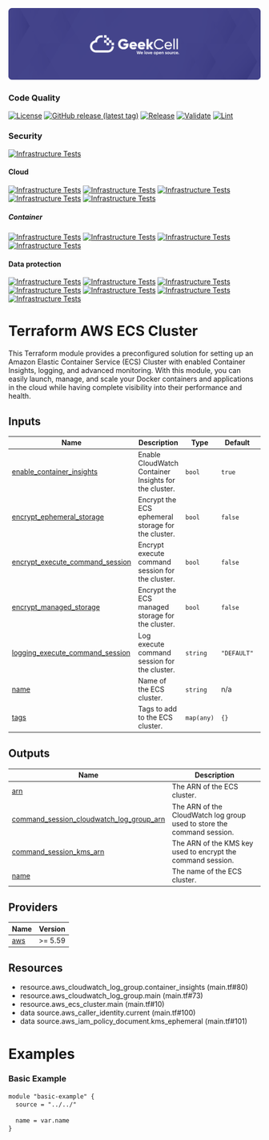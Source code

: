 <!-- BEGIN_TF_DOCS -->
[![Geek Cell GmbH](https://raw.githubusercontent.com/geekcell/.github/main/geekcell-github-banner.png)](https://www.geekcell.io/)

### Code Quality
[![License](https://img.shields.io/github/license/geekcell/terraform-aws-ecs-cluster)](https://github.com/geekcell/terraform-aws-ecs-cluster/blob/master/LICENSE)
[![GitHub release (latest tag)](https://img.shields.io/github/v/release/geekcell/terraform-aws-ecs-cluster?logo=github&sort=semver)](https://github.com/geekcell/terraform-aws-ecs-cluster/releases)
[![Release](https://github.com/geekcell/terraform-aws-ecs-cluster/actions/workflows/release.yaml/badge.svg)](https://github.com/geekcell/terraform-aws-ecs-cluster/actions/workflows/release.yaml)
[![Validate](https://github.com/geekcell/terraform-aws-ecs-cluster/actions/workflows/validate.yaml/badge.svg)](https://github.com/geekcell/terraform-aws-ecs-cluster/actions/workflows/validate.yaml)
[![Lint](https://github.com/geekcell/terraform-aws-ecs-cluster/actions/workflows/linter.yaml/badge.svg)](https://github.com/geekcell/terraform-aws-ecs-cluster/actions/workflows/linter.yaml)

### Security
[![Infrastructure Tests](https://www.bridgecrew.cloud/badges/github/geekcell/terraform-aws-ecs-cluster/general)](https://www.bridgecrew.cloud/link/badge?vcs=github&fullRepo=geekcell%2Fterraform-aws-ecs-cluster&benchmark=INFRASTRUCTURE+SECURITY)

#### Cloud
[![Infrastructure Tests](https://www.bridgecrew.cloud/badges/github/geekcell/terraform-aws-ecs-cluster/cis_aws)](https://www.bridgecrew.cloud/link/badge?vcs=github&fullRepo=geekcell%2Fterraform-aws-ecs-cluster&benchmark=CIS+AWS+V1.2)
[![Infrastructure Tests](https://www.bridgecrew.cloud/badges/github/geekcell/terraform-aws-ecs-cluster/cis_aws_13)](https://www.bridgecrew.cloud/link/badge?vcs=github&fullRepo=geekcell%2Fterraform-aws-ecs-cluster&benchmark=CIS+AWS+V1.3)
[![Infrastructure Tests](https://www.bridgecrew.cloud/badges/github/geekcell/terraform-aws-ecs-cluster/cis_azure)](https://www.bridgecrew.cloud/link/badge?vcs=github&fullRepo=geekcell%2Fterraform-aws-ecs-cluster&benchmark=CIS+AZURE+V1.1)
[![Infrastructure Tests](https://www.bridgecrew.cloud/badges/github/geekcell/terraform-aws-ecs-cluster/cis_azure_13)](https://www.bridgecrew.cloud/link/badge?vcs=github&fullRepo=geekcell%2Fterraform-aws-ecs-cluster&benchmark=CIS+AZURE+V1.3)
[![Infrastructure Tests](https://www.bridgecrew.cloud/badges/github/geekcell/terraform-aws-ecs-cluster/cis_gcp)](https://www.bridgecrew.cloud/link/badge?vcs=github&fullRepo=geekcell%2Fterraform-aws-ecs-cluster&benchmark=CIS+GCP+V1.1)

##### Container
[![Infrastructure Tests](https://www.bridgecrew.cloud/badges/github/geekcell/terraform-aws-ecs-cluster/cis_kubernetes_16)](https://www.bridgecrew.cloud/link/badge?vcs=github&fullRepo=geekcell%2Fterraform-aws-ecs-cluster&benchmark=CIS+KUBERNETES+V1.6)
[![Infrastructure Tests](https://www.bridgecrew.cloud/badges/github/geekcell/terraform-aws-ecs-cluster/cis_eks_11)](https://www.bridgecrew.cloud/link/badge?vcs=github&fullRepo=geekcell%2Fterraform-aws-ecs-cluster&benchmark=CIS+EKS+V1.1)
[![Infrastructure Tests](https://www.bridgecrew.cloud/badges/github/geekcell/terraform-aws-ecs-cluster/cis_gke_11)](https://www.bridgecrew.cloud/link/badge?vcs=github&fullRepo=geekcell%2Fterraform-aws-ecs-cluster&benchmark=CIS+GKE+V1.1)
[![Infrastructure Tests](https://www.bridgecrew.cloud/badges/github/geekcell/terraform-aws-ecs-cluster/cis_kubernetes)](https://www.bridgecrew.cloud/link/badge?vcs=github&fullRepo=geekcell%2Fterraform-aws-ecs-cluster&benchmark=CIS+KUBERNETES+V1.5)

#### Data protection
[![Infrastructure Tests](https://www.bridgecrew.cloud/badges/github/geekcell/terraform-aws-ecs-cluster/soc2)](https://www.bridgecrew.cloud/link/badge?vcs=github&fullRepo=geekcell%2Fterraform-aws-ecs-cluster&benchmark=SOC2)
[![Infrastructure Tests](https://www.bridgecrew.cloud/badges/github/geekcell/terraform-aws-ecs-cluster/pci)](https://www.bridgecrew.cloud/link/badge?vcs=github&fullRepo=geekcell%2Fterraform-aws-ecs-cluster&benchmark=PCI-DSS+V3.2)
[![Infrastructure Tests](https://www.bridgecrew.cloud/badges/github/geekcell/terraform-aws-ecs-cluster/pci_dss_v321)](https://www.bridgecrew.cloud/link/badge?vcs=github&fullRepo=geekcell%2Fterraform-aws-ecs-cluster&benchmark=PCI-DSS+V3.2.1)
[![Infrastructure Tests](https://www.bridgecrew.cloud/badges/github/geekcell/terraform-aws-ecs-cluster/iso)](https://www.bridgecrew.cloud/link/badge?vcs=github&fullRepo=geekcell%2Fterraform-aws-ecs-cluster&benchmark=ISO27001)
[![Infrastructure Tests](https://www.bridgecrew.cloud/badges/github/geekcell/terraform-aws-ecs-cluster/nist)](https://www.bridgecrew.cloud/link/badge?vcs=github&fullRepo=geekcell%2Fterraform-aws-ecs-cluster&benchmark=NIST-800-53)
[![Infrastructure Tests](https://www.bridgecrew.cloud/badges/github/geekcell/terraform-aws-ecs-cluster/hipaa)](https://www.bridgecrew.cloud/link/badge?vcs=github&fullRepo=geekcell%2Fterraform-aws-ecs-cluster&benchmark=HIPAA)
[![Infrastructure Tests](https://www.bridgecrew.cloud/badges/github/geekcell/terraform-aws-ecs-cluster/fedramp_moderate)](https://www.bridgecrew.cloud/link/badge?vcs=github&fullRepo=geekcell%2Fterraform-aws-ecs-cluster&benchmark=FEDRAMP+%28MODERATE%29)

# Terraform AWS ECS Cluster

This Terraform module provides a preconfigured solution for setting up an Amazon Elastic Container Service (ECS)
Cluster with enabled Container Insights, logging, and advanced monitoring. With this module, you can easily launch,
manage, and scale your Docker containers and applications in the cloud while having complete visibility into their
performance and health.

## Inputs

| Name | Description | Type | Default | Required |
|------|-------------|------|---------|:--------:|
| <a name="input_enable_container_insights"></a> [enable\_container\_insights](#input\_enable\_container\_insights) | Enable CloudWatch Container Insights for the cluster. | `bool` | `true` | no |
| <a name="input_encrypt_ephemeral_storage"></a> [encrypt\_ephemeral\_storage](#input\_encrypt\_ephemeral\_storage) | Encrypt the ECS ephemeral storage for the cluster. | `bool` | `false` | no |
| <a name="input_encrypt_execute_command_session"></a> [encrypt\_execute\_command\_session](#input\_encrypt\_execute\_command\_session) | Encrypt execute command session for the cluster. | `bool` | `false` | no |
| <a name="input_encrypt_managed_storage"></a> [encrypt\_managed\_storage](#input\_encrypt\_managed\_storage) | Encrypt the ECS managed storage for the cluster. | `bool` | `false` | no |
| <a name="input_logging_execute_command_session"></a> [logging\_execute\_command\_session](#input\_logging\_execute\_command\_session) | Log execute command session for the cluster. | `string` | `"DEFAULT"` | no |
| <a name="input_name"></a> [name](#input\_name) | Name of the ECS cluster. | `string` | n/a | yes |
| <a name="input_tags"></a> [tags](#input\_tags) | Tags to add to the ECS cluster. | `map(any)` | `{}` | no |

## Outputs

| Name | Description |
|------|-------------|
| <a name="output_arn"></a> [arn](#output\_arn) | The ARN of the ECS cluster. |
| <a name="output_command_session_cloudwatch_log_group_arn"></a> [command\_session\_cloudwatch\_log\_group\_arn](#output\_command\_session\_cloudwatch\_log\_group\_arn) | The ARN of the CloudWatch log group used to store the command session. |
| <a name="output_command_session_kms_arn"></a> [command\_session\_kms\_arn](#output\_command\_session\_kms\_arn) | The ARN of the KMS key used to encrypt the command session. |
| <a name="output_name"></a> [name](#output\_name) | The name of the ECS cluster. |

## Providers

| Name | Version |
|------|---------|
| <a name="provider_aws"></a> [aws](#provider\_aws) | >= 5.59 |

## Resources

- resource.aws_cloudwatch_log_group.container_insights (main.tf#80)
- resource.aws_cloudwatch_log_group.main (main.tf#73)
- resource.aws_ecs_cluster.main (main.tf#10)
- data source.aws_caller_identity.current (main.tf#100)
- data source.aws_iam_policy_document.kms_ephemeral (main.tf#101)

# Examples
### Basic Example
```hcl
module "basic-example" {
  source = "../../"

  name = var.name
}
```
<!-- END_TF_DOCS -->
